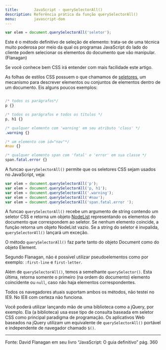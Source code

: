 ```yaml
---
title:       JavaScript - querySelectorAll()
description: Referência prática da função querySelectorAll()
menu:        javascript-dom
---
```


```javascript
var elem = document.querySelectorAll('seletor');
```

Este é o método definitivo de seleção de elemento: trata-se de uma técnica muito poderosa por meio da qual os programas
JavaScript do lado do cliente podem selecionar os elementos do documento que vão manipular. (Flanagan)

Se você conhece bem CSS irá entender com mais facilidade este artigo.

As folhas de estilos CSS possuem o que chamamos de [seletores](/html-css/seletores-css/), um mecanismo para descrever
elementos ou conjuntos de elementos dentro de um documento. Eis alguns poucos exemplos:

```css

/* todos os parágrafos*/
p {}

/* todos os parágrafos e todos os títulos */
p, h1 {}

/* qualquer elemento com 'warning' em seu atributo 'class' */
.warning {}

/* um elemento com id="nav"*/
#nav {}

/* qualquer elemento span com 'fatal' e 'error' em sua classe */
span.fatal.error {}
```

A funcao `querySelectorAll()` permite que os seletores CSS sejam usados no JavaScript, veja:

```javascript
var elem = document.querySelectorAll('p');
var elem = document.querySelectorAll('p, h1');
var elem = document.querySelectorAll('.warning');
var elem = document.querySelectorAll('#nav');
var elem = document.querySelectorAll('span.fatal.error ');
```

A funcao `querySelectorAll()` recebe um argumento de string contendo um seletor CSS e retorna um objeto 
[NodeList](/javascript/dom-nodelist/) representando os elementos do documento que correspondem ao seletor. Se nenhum 
elemento coincide, a função retorna um objeto NodeList vazio. Se a string do seletor é invpalida, `querySelectorAll()`
lançará um exceção.

O método `querySelectorAll()` faz parte tanto do objeto Document como do objeto Element.

Segundo Flanagan, não é possível utilizar pseudoelementos como por exemplo: `:first-line` e `first-letter`.

Além de `querySelectorAll()`, temos a semelhante `querySelector()`. Esta última, retorna somente o primeiro (na ordem
do documento) elemento coincidente ou `null`, caso não haja elementos correspondentes.

Todos os navegadores atuais suportam ambos os métodos, não testei no IE9. No IE8 com certeza não funciona.

Você poderá utilizar lançando mão de uma biblioteca como a jQuery, por exemplo. Ela (a biblioteca) usa esse tipo de 
consulta baseada em seletor CSS como principal paradigma de programação. Os aplicativos Web baseados na jQuery utilizam
um equivalente de `querySelectorAll()` portável e independente de navegador chamado `$()`.

<hr>
Fonte: David Flanagan em seu livro “JavaScript: O guia definitivo” pág. 360
